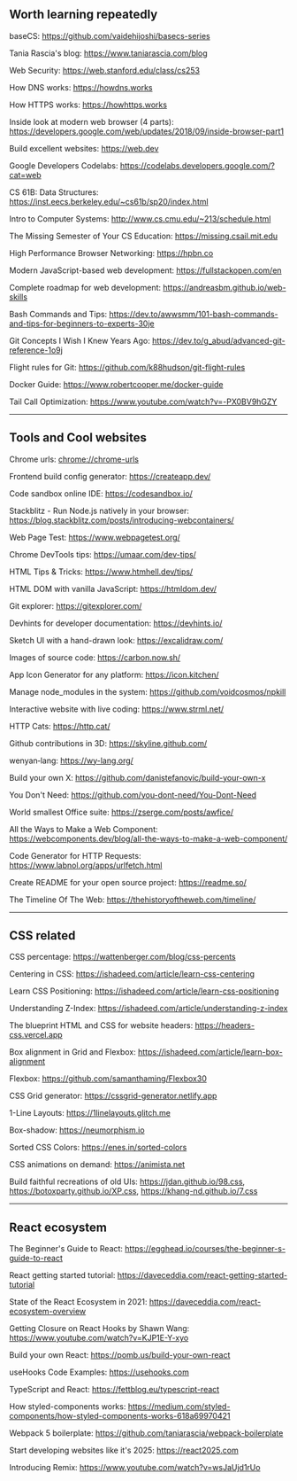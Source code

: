 ## Worth learning repeatedly

baseCS: https://github.com/vaidehijoshi/basecs-series

Tania Rascia's blog: https://www.taniarascia.com/blog

Web Security: https://web.stanford.edu/class/cs253

How DNS works: https://howdns.works

How HTTPS works: https://howhttps.works

Inside look at modern web browser (4 parts): https://developers.google.com/web/updates/2018/09/inside-browser-part1

Build excellent websites: https://web.dev

Google Developers Codelabs: https://codelabs.developers.google.com/?cat=web

CS 61B: Data Structures: https://inst.eecs.berkeley.edu/~cs61b/sp20/index.html

Intro to Computer Systems: http://www.cs.cmu.edu/~213/schedule.html

The Missing Semester of Your CS Education: https://missing.csail.mit.edu

High Performance Browser Networking: https://hpbn.co

Modern JavaScript-based web development: https://fullstackopen.com/en

Complete roadmap for web development: https://andreasbm.github.io/web-skills

Bash Commands and Tips: https://dev.to/awwsmm/101-bash-commands-and-tips-for-beginners-to-experts-30je

Git Concepts I Wish I Knew Years Ago: https://dev.to/g_abud/advanced-git-reference-1o9j

Flight rules for Git: https://github.com/k88hudson/git-flight-rules

Docker Guide: https://www.robertcooper.me/docker-guide

Tail Call Optimization: https://www.youtube.com/watch?v=-PX0BV9hGZY

---

## Tools and Cool websites

Chrome urls: [chrome://chrome-urls](chrome://chrome-urls/)

Frontend build config generator: https://createapp.dev/

Code sandbox online IDE: https://codesandbox.io/

Stackblitz - Run Node.js natively in your browser: https://blog.stackblitz.com/posts/introducing-webcontainers/

Web Page Test: https://www.webpagetest.org/

Chrome DevTools tips: https://umaar.com/dev-tips/

HTML Tips & Tricks: https://www.htmhell.dev/tips/

HTML DOM with vanilla JavaScript: https://htmldom.dev/

Git explorer: https://gitexplorer.com/

Devhints for developer documentation: https://devhints.io/

Sketch UI with a hand-drawn look: https://excalidraw.com/

Images of source code: https://carbon.now.sh/

App Icon Generator for any platform: https://icon.kitchen/

Manage node_modules in the system: https://github.com/voidcosmos/npkill

Interactive website with live coding: https://www.strml.net/

HTTP Cats: https://http.cat/

Github contributions in 3D: https://skyline.github.com/

wenyan‑lang: https://wy-lang.org/

Build your own X: https://github.com/danistefanovic/build-your-own-x

You Don't Need: https://github.com/you-dont-need/You-Dont-Need

World smallest Office suite: https://zserge.com/posts/awfice/

All the Ways to Make a Web Component: https://webcomponents.dev/blog/all-the-ways-to-make-a-web-component/

Code Generator for HTTP Requests: https://www.labnol.org/apps/urlfetch.html

Create README for your open source project: https://readme.so/

The Timeline Of The Web: https://thehistoryoftheweb.com/timeline/

---

## CSS related
CSS percentage: https://wattenberger.com/blog/css-percents

Centering in CSS: https://ishadeed.com/article/learn-css-centering

Learn CSS Positioning: https://ishadeed.com/article/learn-css-positioning

Understanding Z-Index: https://ishadeed.com/article/understanding-z-index

The blueprint HTML and CSS for website headers: https://headers-css.vercel.app

Box alignment in Grid and Flexbox: https://ishadeed.com/article/learn-box-alignment

Flexbox: https://github.com/samanthaming/Flexbox30

CSS Grid generator: https://cssgrid-generator.netlify.app

1-Line Layouts: https://1linelayouts.glitch.me

Box-shadow: https://neumorphism.io

Sorted CSS Colors: https://enes.in/sorted-colors

CSS animations on demand: https://animista.net

Build faithful recreations of old UIs: https://jdan.github.io/98.css, https://botoxparty.github.io/XP.css, https://khang-nd.github.io/7.css

---

## React ecosystem

The Beginner's Guide to React: https://egghead.io/courses/the-beginner-s-guide-to-react

React getting started tutorial: https://daveceddia.com/react-getting-started-tutorial

State of the React Ecosystem in 2021: https://daveceddia.com/react-ecosystem-overview

Getting Closure on React Hooks by Shawn Wang: https://www.youtube.com/watch?v=KJP1E-Y-xyo

Build your own React: https://pomb.us/build-your-own-react

useHooks Code Examples: https://usehooks.com

TypeScript and React: https://fettblog.eu/typescript-react

How styled-components works: https://medium.com/styled-components/how-styled-components-works-618a69970421

Webpack 5 boilerplate: https://github.com/taniarascia/webpack-boilerplate

Start developing websites like it's 2025: https://react2025.com

Introducing Remix: https://www.youtube.com/watch?v=wsJaUjd1rUo
